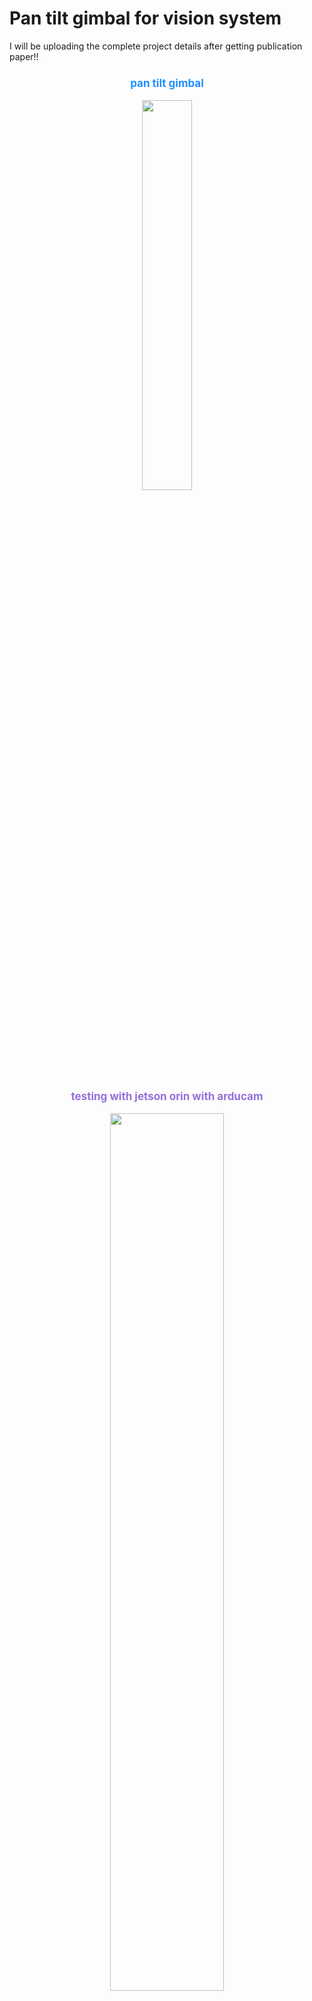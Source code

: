 # Pan tilt gimbal for vision system
I will be uploading the complete project details after getting publication paper!!

<h3 align="center" style="color:#1E90FF; font-size:17px;">
pan tilt gimbal
</h3>

<p align="center">
  <img src="https://github.com/mahi361/Pan-tilt-gimbal-for-vision-system/blob/main/git/pan%20tilt_gim_gif.gif" width="40%" />
</p>

<h3 align="center" style="color:#9370DB; font-size:17px;">
testing with jetson orin with arducam
</h3>

<p align="center">
  <img src="https://github.com/mahi361/Pan-tilt-gimbal-for-vision-system/blob/main/git/arducam_jetson_orin_test_gif.gif" width="60%" />
</p>
